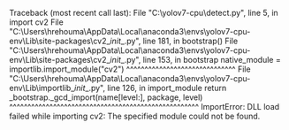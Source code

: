 Traceback (most recent call last):
  File "C:\yolov7-cpu\detect.py", line 5, in <module>
    import cv2
  File "C:\Users\hrehouma\AppData\Local\anaconda3\envs\yolov7-cpu-env\Lib\site-packages\cv2\__init__.py", line 181, in <module>
    bootstrap()
  File "C:\Users\hrehouma\AppData\Local\anaconda3\envs\yolov7-cpu-env\Lib\site-packages\cv2\__init__.py", line 153, in bootstrap
    native_module = importlib.import_module("cv2")
                    ^^^^^^^^^^^^^^^^^^^^^^^^^^^^^^
  File "C:\Users\hrehouma\AppData\Local\anaconda3\envs\yolov7-cpu-env\Lib\importlib\__init__.py", line 126, in import_module
    return _bootstrap._gcd_import(name[level:], package, level)
           ^^^^^^^^^^^^^^^^^^^^^^^^^^^^^^^^^^^^^^^^^^^^^^^^^^^^
ImportError: DLL load failed while importing cv2: The specified module could not be found.
